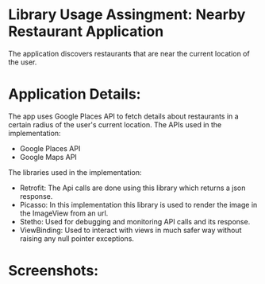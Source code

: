 # Library Usage Assingment: Nearby Restaurant Application
The application discovers restaurants that are near the current location of the user.
# Application Details:
The app uses Google Places API to fetch details about restaurants in a certain radius of the user's current location.
The APIs used in the implementation:
- Google Places API
- Google Maps API

The libraries used in the implementation:
- Retrofit: The Api calls are done using this library which returns a json response.
- Picasso: In this implementation this library is used to render the image in the ImageView from an url.
- Stetho: Used for debugging and monitoring API calls and its response.
- ViewBinding: Used to interact with views in much safer way without raising any null pointer exceptions.

# Screenshots:

